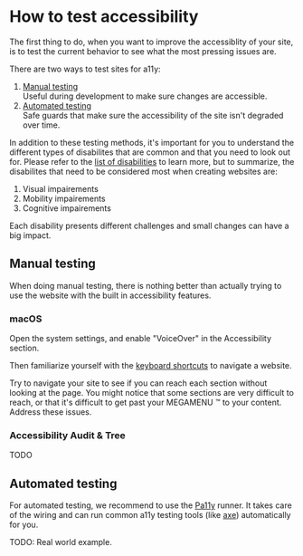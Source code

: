 # How to test accessibility

The first thing to do, when you want to improve the accessiblity of your site, is to test the current behavior to see what the most pressing issues are.

There are two ways to test sites for a11y:

1. [Manual testing](#manual-testing)  
   Useful during development to make sure changes are accessible.
3. [Automated testing](#automated-testing)  
   Safe guards that make sure the accessibility of the site isn't degraded over time.

In addition to these testing methods, it's important for you to understand the different types of disabilites that are common and that you need to look out for. Please refer to the [list of disabilities](./disabilities) to learn more, but to summarize, the disabilites that need to be considered most when creating websites are:

1. Visual impairements
2. Mobility impairements
3. Cognitive impairements

Each disability presents different challenges and small changes can have a big impact.

## Manual testing

When doing manual testing, there is nothing better than actually trying to use the website with the built in accessibility features.

### macOS

Open the system settings, and enable "VoiceOver" in the Accessibility section.

Then familiarize yourself with the [keyboard shortcuts](https://support.apple.com/en-gb/guide/safari/cpsh003/mac) to navigate a website.

Try to navigate your site to see if you can reach each section without looking at the page. You might notice that some sections are very difficult to reach, or that it's difficult to get past your MEGAMENU ™️ to your content. Address these issues.

### Accessibility Audit & Tree

TODO

## Automated testing

For automated testing, we recommend to use the [Pa11y](https://pa11y.org) runner. It takes care of the wiring and can run common a11y testing tools (like [axe](https://www.deque.com/axe/)) automatically for you.

TODO: Real world example.
